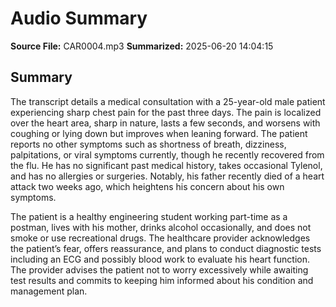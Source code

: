 # Audio Summary

**Source File:** CAR0004.mp3
**Summarized:** 2025-06-20 14:04:15

## Summary

The transcript details a medical consultation with a 25-year-old male patient experiencing sharp chest pain for the past three days. The pain is localized over the heart area, sharp in nature, lasts a few seconds, and worsens with coughing or lying down but improves when leaning forward. The patient reports no other symptoms such as shortness of breath, dizziness, palpitations, or viral symptoms currently, though he recently recovered from the flu. He has no significant past medical history, takes occasional Tylenol, and has no allergies or surgeries. Notably, his father recently died of a heart attack two weeks ago, which heightens his concern about his own symptoms.

The patient is a healthy engineering student working part-time as a postman, lives with his mother, drinks alcohol occasionally, and does not smoke or use recreational drugs. The healthcare provider acknowledges the patient’s fear, offers reassurance, and plans to conduct diagnostic tests including an ECG and possibly blood work to evaluate his heart function. The provider advises the patient not to worry excessively while awaiting test results and commits to keeping him informed about his condition and management plan.